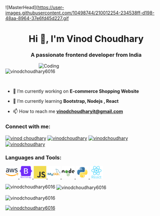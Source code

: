 ![MasterHead](https://user-images.githubusercontent.com/10498744/210012254-234538ff-d198-48aa-8964-37e6fd45d227.gif
<h1 align="center">Hi 👋, I'm Vinod Choudhary</h1>
<h3 align="center">A passionate frontend developer from India</h3>

<img align="right" alt="Coding" width="400" src="https://cdn.dribbble.com/users/1162077/screenshots/3848914/programmer.gif">

<p align="left"> <img src="https://komarev.com/ghpvc/?username=vinodchoudhary6016&label=Profile%20views&color=0e75b6&style=flat" alt="vinodchoudhary6016" /> </p>

<p align="left"> <a href="https://twitter.com/" target="blank"><img src="https://img.shields.io/twitter/follow/?logo=twitter&style=for-the-badge" alt="" /></a> </p>

- 🔭 I’m currently working on **E-commerce Shopping Website**

- 🌱 I’m currently learning **Bootstrap, Nodejs , React**

- 📫 How to reach me **vinodchoudharyit@gmail.com**

<h3 align="left">Connect with me:</h3>
<p align="left">
<a href="https://linkedin.com/in/vinod choudhary" target="blank"><img align="center" src="https://raw.githubusercontent.com/rahuldkjain/github-profile-readme-generator/master/src/images/icons/Social/linked-in-alt.svg" alt="vinod choudhary" height="30" width="40" /></a>
<a href="https://www.codechef.com/users/vinodchoudhary" target="blank"><img align="center" src="https://cdn.jsdelivr.net/npm/simple-icons@3.1.0/icons/codechef.svg" alt="vinodchoudhary" height="30" width="40" /></a>
<a href="https://auth.geeksforgeeks.org/user/vinodchoudhary" target="blank"><img align="center" src="https://raw.githubusercontent.com/rahuldkjain/github-profile-readme-generator/master/src/images/icons/Social/geeks-for-geeks.svg" alt="vinodchoudhary" height="30" width="40" /></a>
<a href="https://www.topcoder.com/members/vinodchoudhary" target="blank"><img align="center" src="https://raw.githubusercontent.com/rahuldkjain/github-profile-readme-generator/master/src/images/icons/Social/topcoder.svg" alt="vinodchoudhary" height="30" width="40" /></a>
</p>

<h3 align="left">Languages and Tools:</h3>
<p align="left"> <a href="https://aws.amazon.com" target="_blank" rel="noreferrer"> <img src="https://raw.githubusercontent.com/devicons/devicon/master/icons/amazonwebservices/amazonwebservices-original-wordmark.svg" alt="aws" width="40" height="40"/> </a> <a href="https://getbootstrap.com" target="_blank" rel="noreferrer"> <img src="https://raw.githubusercontent.com/devicons/devicon/master/icons/bootstrap/bootstrap-plain-wordmark.svg" alt="bootstrap" width="40" height="40"/> </a> <a href="https://developer.mozilla.org/en-US/docs/Web/JavaScript" target="_blank" rel="noreferrer"> <img src="https://raw.githubusercontent.com/devicons/devicon/master/icons/javascript/javascript-original.svg" alt="javascript" width="40" height="40"/> </a> <a href="https://www.mysql.com/" target="_blank" rel="noreferrer"> <img src="https://raw.githubusercontent.com/devicons/devicon/master/icons/mysql/mysql-original-wordmark.svg" alt="mysql" width="40" height="40"/> </a> <a href="https://nodejs.org" target="_blank" rel="noreferrer"> <img src="https://raw.githubusercontent.com/devicons/devicon/master/icons/nodejs/nodejs-original-wordmark.svg" alt="nodejs" width="40" height="40"/> </a> <a href="https://www.python.org" target="_blank" rel="noreferrer"> <img src="https://raw.githubusercontent.com/devicons/devicon/master/icons/python/python-original.svg" alt="python" width="40" height="40"/> </a> <a href="https://reactjs.org/" target="_blank" rel="noreferrer"> <img src="https://raw.githubusercontent.com/devicons/devicon/master/icons/react/react-original-wordmark.svg" alt="react" width="40" height="40"/> </a> </p>

<p><img align="left" src="https://github-readme-stats.vercel.app/api/top-langs?username=vinodchoudhary6016&show_icons=true&locale=en&layout=compact" alt="vinodchoudhary6016" /></p>

<p>&nbsp;<img align="center" src="https://github-readme-stats.vercel.app/api?username=vinodchoudhary6016&show_icons=true&locale=en" alt="vinodchoudhary6016" /></p>

<p><img align="center" src="https://github-readme-streak-stats.herokuapp.com/?user=vinodchoudhary6016&" alt="vinodchoudhary6016" /></p>

<p align="left"> <a href="https://github.com/ryo-ma/github-profile-trophy"><img src="https://github-profile-trophy.vercel.app/?username=vinodchoudhary6016" alt="vinodchoudhary6016" /></a> </p>
